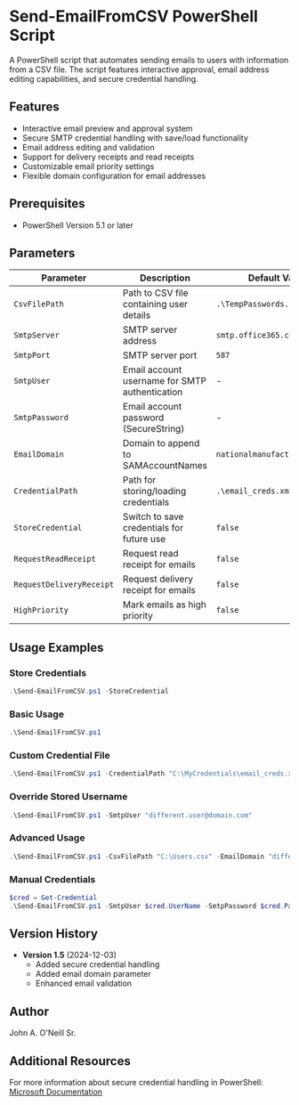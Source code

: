 # Send-EmailFromCSV PowerShell Script

A PowerShell script that automates sending emails to users with information from a CSV file. The script features interactive approval, email address editing capabilities, and secure credential handling.

## Features

- Interactive email preview and approval system
- Secure SMTP credential handling with save/load functionality
- Email address editing and validation
- Support for delivery receipts and read receipts
- Customizable email priority settings
- Flexible domain configuration for email addresses

## Prerequisites

- PowerShell Version 5.1 or later

## Parameters

| Parameter | Description | Default Value |
|-----------|-------------|---------------|
| `CsvFilePath` | Path to CSV file containing user details | `.\TempPasswords.csv` |
| `SmtpServer` | SMTP server address | `smtp.office365.com` |
| `SmtpPort` | SMTP server port | `587` |
| `SmtpUser` | Email account username for SMTP authentication | - |
| `SmtpPassword` | Email account password (SecureString) | - |
| `EmailDomain` | Domain to append to SAMAccountNames | `nationalmanufacturing.group` |
| `CredentialPath` | Path for storing/loading credentials | `.\email_creds.xml` |
| `StoreCredential` | Switch to save credentials for future use | `false` |
| `RequestReadReceipt` | Request read receipt for emails | `false` |
| `RequestDeliveryReceipt` | Request delivery receipt for emails | `false` |
| `HighPriority` | Mark emails as high priority | `false` |

## Usage Examples

### Store Credentials
```powershell
.\Send-EmailFromCSV.ps1 -StoreCredential
```

### Basic Usage
```powershell
.\Send-EmailFromCSV.ps1
```

### Custom Credential File
```powershell
.\Send-EmailFromCSV.ps1 -CredentialPath "C:\MyCredentials\email_creds.xml"
```

### Override Stored Username
```powershell
.\Send-EmailFromCSV.ps1 -SmtpUser "different.user@domain.com"
```

### Advanced Usage
```powershell
.\Send-EmailFromCSV.ps1 -CsvFilePath "C:\Users.csv" -EmailDomain "different.domain" -RequestReadReceipt -HighPriority
```

### Manual Credentials
```powershell
$cred = Get-Credential
.\Send-EmailFromCSV.ps1 -SmtpUser $cred.UserName -SmtpPassword $cred.Password
```

## Version History

- **Version 1.5** (2024-12-03)
  - Added secure credential handling
  - Added email domain parameter
  - Enhanced email validation

## Author

John A. O'Neill Sr.

## Additional Resources

For more information about secure credential handling in PowerShell:
[Microsoft Documentation](https://learn.microsoft.com/en-us/powershell/module/microsoft.powershell.security/get-credential)
